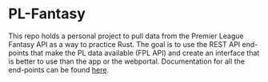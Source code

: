 # PL-Fantasy
This repo holds a personal project to pull data from the Premier League Fantasy API as a way to practice Rust. The goal is to use the REST API end-points that make the PL data available (FPL API) and create an interface that is better to use than the app or the webportal.  Documentation for all the end-points can be found [here](https://github.com/skadaman/PL-Fantasy.git). 
